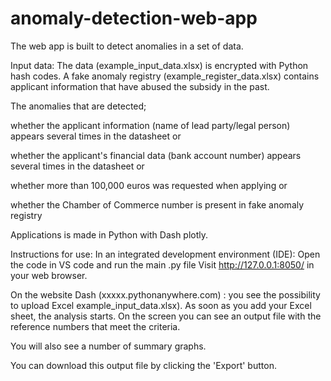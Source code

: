 # anomaly-detection-web-app

The web app is built to detect anomalies in a set of data. 

Input data: The data (example_input_data.xlsx) is encrypted with Python hash codes. A fake anomaly registry (example_register_data.xlsx) contains applicant information that have abused the subsidy in the past.

The anomalies that are detected; 

whether the applicant information (name of lead party/legal person) appears several times in the datasheet or

whether the applicant's financial data (bank account number) appears several times in the datasheet or

whether more than 100,000 euros was requested when applying or 

whether the Chamber of Commerce number is present in fake anomaly registry


Applications is made in Python with Dash plotly.

Instructions for use: In an integrated development environment (IDE): Open the code in VS code and run the main .py file Visit http://127.0.0.1:8050/ in your web browser.

On the website Dash (xxxxx.pythonanywhere.com) : you see the possibility to upload Excel example_input_data.xlsx). As soon as you add your Excel sheet, the analysis starts. On the screen you can see an output file with the reference numbers that meet the criteria. 

You will also see a number of summary graphs.

You can download this output file by clicking the 'Export' button.
